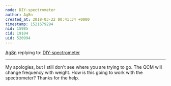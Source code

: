 ```yaml
---
node: DIY-spectrometer
author: Ag8n
created_at: 2018-03-22 00:41:34 +0000
timestamp: 1521679294
nid: 15985
cid: 19104
uid: 520994
---
```




[Ag8n](../profile/Ag8n) replying to: [DIY-spectrometer](../notes/TakeshiMatsumoto/03-20-2018/diy-spectrometer)

----
My apologies, but I still don't see where you are trying to go.  The QCM will change frequency with weight. How is this going to work with the spectrometer?  Thanks for the help.